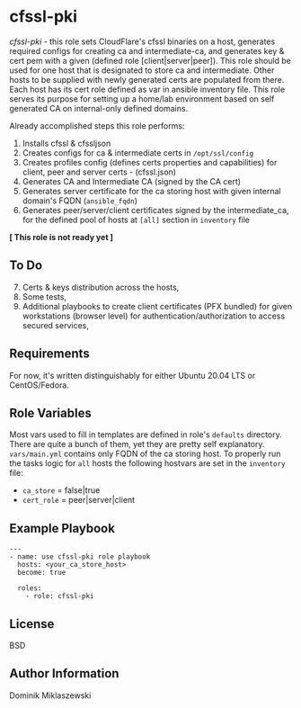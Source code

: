 cfssl-pki
=========

*cfssl-pki* - this role sets CloudFlare's cfssl binaries on a host, generates required configs for creating ca and intermediate-ca, and generates key & cert pem with a given (defined role [client|server|peer]). This role should be used for one host that is designated to store ca and intermediate. Other hosts to be supplied with newly generated certs are populated from there. Each host has its cert role defined as var in ansible inventory file. This role serves its purpose for setting up a home/lab environment based on self generated CA on internal-only defined domains.

Already accomplished steps this role performs:

1. Installs cfssl & cfssljson
2. Creates configs for ca & intermediate certs in `/opt/ssl/config`
3. Creates profiles config (defines certs properties and capabilities) for client, peer and server certs - (cfssl.json)
4. Generates CA and Intermediate CA (signed by the CA cert)
5. Generates server certificate for the ca storing host with given internal domain's FQDN (`ansible_fqdn`)
6. Generates peer/server/client certificates signed by the intermediate_ca, for the defined pool of hosts at `[all]` section in `inventory` file

**[ This role is not ready yet ]**

To Do
-----

7. Certs & keys distribution across the hosts,
8. Some tests,
9. Additional playbooks to create client certificates (PFX bundled) for given workstations (browser level) for authentication/authorization to access secured services,

Requirements
------------

For now, it's written distinguishably for either Ubuntu 20.04 LTS or CentOS/Fedora.

Role Variables
--------------

Most vars used to fill in templates are defined in role's `defaults` directory. There are quite a bunch of them, yet they are pretty self explanatory. `vars/main.yml` contains only FQDN of the ca storing host. To properly run the tasks logic for `all` hosts the following hostvars are set in the `inventory` file: 
* `ca_store` = false|true
* `cert_role` = peer|server|client

Example Playbook
----------------

```
---
- name: use cfssl-pki role playbook
  hosts: <your_ca_store_host>
  become: true

  roles:
    - role: cfssl-pki
```

License
-------

BSD

Author Information
------------------

Dominik Miklaszewski
